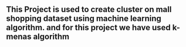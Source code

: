 ## This Project is used to create cluster on mall shopping dataset using machine learning algorithm. and for this project we have used k-menas algorithm
